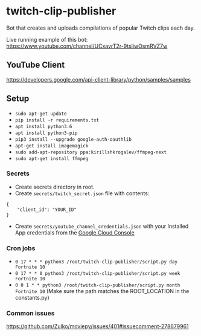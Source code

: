 # twitch-clip-publisher
Bot that creates and uploads compilations of popular Twitch clips each day.

Live running example of this bot: https://www.youtube.com/channel/UCxavrT2r-9tsliwOsmRVZ7w

## YouTube Client
https://developers.google.com/api-client-library/python/samples/samples

## Setup

- ```sudo apt-get update```
- ```pip install -r requirements.txt```
- ```apt install python3.6```
- ```apt install python3-pip```
- ```pip3 install --upgrade google-auth-oauthlib```
- ```apt-get install imagemagick```
- ```sudo add-apt-repository ppa:kirillshkrogalev/ffmpeg-next```
- ```sudo apt-get install ffmpeg```

### Secrets

- Create secrets directory in root.
- Create `secrets/twitch_secret.json` file with contents:
```
{
    "client_id": "YOUR_ID"
}
``` 
- Create `secrets/youtube_channel_credentials.json` with your Installed App credentials from the [Google Cloud Console](https://console.cloud.google.com/apis/credentials)

### Cron jobs
- ```0 17 * * * python3 /root/twitch-clip-publisher/script.py day Fortnite 10```
- ```0 17 * * 0 python3 /root/twitch-clip-publisher/script.py week Fortnite 10```
- ```0 0 1 * * python3 /root/twitch-clip-publisher/script.py month Fortnite 10```
(Make sure the path matches the ROOT_LOCATION in the constants.py)

### Common issues
https://github.com/Zulko/moviepy/issues/401#issuecomment-278679961